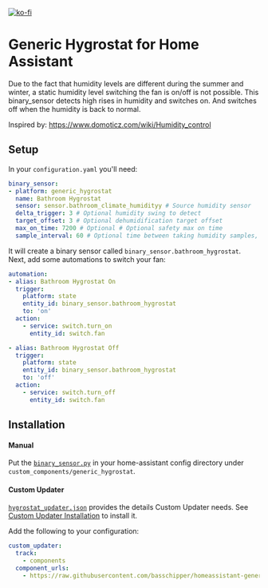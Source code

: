 [![ko-fi](https://www.ko-fi.com/img/githubbutton_sm.svg)](https://ko-fi.com/S6S116FB5)

# Generic Hygrostat for Home Assistant

Due to the fact that humidity levels are different during the summer and winter, a static humidity level switching the fan is on/off is not possible. This binary_sensor detects high rises in humidity and switches on. And switches off when the humidity is back to normal.

Inspired by:
https://www.domoticz.com/wiki/Humidity_control

## Setup
In your `configuration.yaml` you'll need:

```yaml
binary_sensor:
- platform: generic_hygrostat
  name: Bathroom Hygrostat
  sensor: sensor.bathroom_climate_humidityy # Source humidity sensor
  delta_trigger: 3 # Optional humidity swing to detect
  target_offset: 3 # Optional dehumidification target offset
  max_on_time: 7200 # Optional # Optional safety max on time
  sample_interval: 60 # Optional time between taking humidity samples, default 5 minutes
```
It will create a binary sensor called `binary_sensor.bathroom_hygrostat`. 
Next, add some automations to switch your fan:

```yaml
automation:
- alias: Bathroom Hygrostat On
  trigger:
    platform: state
    entity_id: binary_sensor.bathroom_hygrostat
    to: 'on'
  action:
    - service: switch.turn_on
      entity_id: switch.fan

- alias: Bathroom Hygrostat Off
  trigger:
    platform: state
    entity_id: binary_sensor.bathroom_hygrostat
    to: 'off'
  action:
    - service: switch.turn_off
      entity_id: switch.fan
```


## Installation
#### Manual
Put the [`binary_sensor.py`](generic_hygrostat/binary_sensor.py) in your home-assistant config directory under `custom_components/generic_hygrostat`.
#### Custom Updater
[`hygrostat_updater.json`](hygrostat_updater.json) provides the details Custom Updater needs. See [Custom Updater Installation](https://github.com/custom-components/custom_updater/wiki/Installation) to install it.

Add the following to your configuration:
```yaml
custom_updater:
  track:
    - components
  component_urls:
    - https://raw.githubusercontent.com/basschipper/homeassistant-generic-hygrostat/master/hygrostat_updater.json
```
